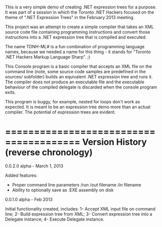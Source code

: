 This is a very simple demo of creating .NET expression trees for a purpose. It was part of a session in which the Toronto .NET Hackers focused on the theme of ".NET Expression Trees" in the February 2013 meeting.

This project was an attempt to create a simple compiler that takes an XML source code file containing programming instructions and convert those instructions into a .NET expression tree that is compiled and executed. 


The name TDNH-ML# is a fun combination of programming language names, because we needed a name for this thing - it stands for "Toronto .NET Hackers Markup Language Sharp". ;)

This Console program is a basic compiler that accepts an XML file on the command line (note, some source code samples are predefined in the sources/ subfolder) builds an equivalent .NET expression tree and runs it. The compiler does not produce an executable file and the executable behaviour of the compiled delegate is discarded when the console program exits. 

This program is buggy, for example, nested for loops don't work as expected.  It is meant to be an expression tree demo more than an actual compiler.  The potential of expression trees are evident. 


=======================================
Version History (reverse chronology)
=======================================

0.0.2.0 alpha - March 1, 2013

Added features:
* Proper command line parameters /run /out filename /in filename
* Ability to optionally save as .EXE assembly on disk

0.0.1.0 alpha - Feb 2013

Initial functionality created, includes: 
1- Accept XML input file on command line; 
2- Build expression tree from XML; 
3- Convert expression tree into a Delegate instance; 
4- Execute Delegate instance. 